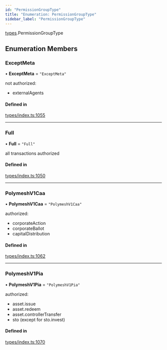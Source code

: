 ```yaml
---
id: "PermissionGroupType"
title: "Enumeration: PermissionGroupType"
sidebar_label: "PermissionGroupType"
---
```


[types](../../../modules/Types/Types.md).PermissionGroupType

## Enumeration Members

### ExceptMeta

• **ExceptMeta** = ``"ExceptMeta"``

not authorized:
  - externalAgents

#### Defined in

[types/index.ts:1055](https://github.com/PolymeshAssociation/polymesh-sdk/blob/07a4c5b0/src/types/index.ts#L1055)

___

### Full

• **Full** = ``"Full"``

all transactions authorized

#### Defined in

[types/index.ts:1050](https://github.com/PolymeshAssociation/polymesh-sdk/blob/07a4c5b0/src/types/index.ts#L1050)

___

### PolymeshV1Caa

• **PolymeshV1Caa** = ``"PolymeshV1Caa"``

authorized:
  - corporateAction
  - corporateBallot
  - capitalDistribution

#### Defined in

[types/index.ts:1062](https://github.com/PolymeshAssociation/polymesh-sdk/blob/07a4c5b0/src/types/index.ts#L1062)

___

### PolymeshV1Pia

• **PolymeshV1Pia** = ``"PolymeshV1Pia"``

authorized:
  - asset.issue
  - asset.redeem
  - asset.controllerTransfer
  - sto (except for sto.invest)

#### Defined in

[types/index.ts:1070](https://github.com/PolymeshAssociation/polymesh-sdk/blob/07a4c5b0/src/types/index.ts#L1070)
